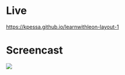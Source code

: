 # Live

https://kpessa.github.io/learnwithleon-layout-1

# Screencast

![](https://github.com/kpessa/learnwithleon-layout-1/blob/main/screencast-responsive.gif?raw=true)
